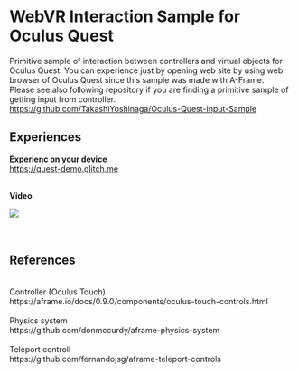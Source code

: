 # WebVR Interaction Sample for Oculus Quest
Primitive sample of interaction between controllers and virtual objects for Oculus Quest. You can experience just by opening web site by using web browser of Oculus Quest since this sample was made with A-Frame.<br>
Please see also following repository if you are finding a primitive sample of getting input from controller.<br>
https://github.com/TakashiYoshinaga/Oculus-Quest-Input-Sample

## Experiences
<b>Experienc on your device</b><br>
https://quest-demo.glitch.me

<br>
<b>Video</b><br>

[![](https://img.youtube.com/vi/J-AQpvOawJ0/0.jpg)](https://www.youtube.com/watch?v=J-AQpvOawJ0)
<br><br><br>

## References
<br>
Controller (Oculus Touch)<br>
https://aframe.io/docs/0.9.0/components/oculus-touch-controls.html
<br><br>
Physics system<br>
https://github.com/donmccurdy/aframe-physics-system
<br><br>
Teleport controll<br>
https://github.com/fernandojsg/aframe-teleport-controls

